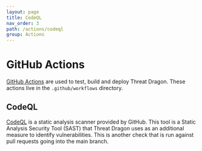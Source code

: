 ```yaml
---
layout: page
title: CodeQL
nav_order: 3
path: /actions/codeql
group: Actions
---
```


# GitHub Actions

[GitHub Actions](https://docs.github.com/en/actions/reference) are used to test, build and deploy Threat Dragon.
These actions live in the `.github/workflows` directory.

## CodeQL

[CodeQL](https://securitylab.github.com/tools/codeql/) is a static analysis scanner provided by GitHub.
This tool is a Static Analysis Security Tool (SAST) that Threat Dragon uses as an additional measure to identify vulnerabilities.
This is another check that is run against pull requests going into the main branch.
